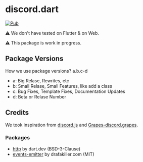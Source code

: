 # discord.dart
[![Pub](https://img.shields.io/pub/v/tn_discord?color=red&logo=dart)](https://github.com/ThunderNetworkRaD/discord-dart)

⚠️ We don't have tested on Flutter & on Web.

⚠️ This package is work in progress.

## Package Versions
How we use package versions?
a.b.c-d

- a: Big Relase, Rewrites, etc
- b: Small Relase, Small Features, like add a class
- c: Bug Fixes, Template Fixes, Documentation Updates
- d: Beta or Relase Number

## Credits
We took inspiration from [discord.js](https://github.com/discordjs/discord.js) and [Grapes-discord.grapes](https://github.com/BlackdestinyXX/Grapes-discord.grapes).

### Packages
- [http](https://pub.dev/packages/http) by dart.dev (BSD-3-Clause)
- [events-emitter](https://pub.dev/packages/events_emitter) by drafakiller.com (MIT)
